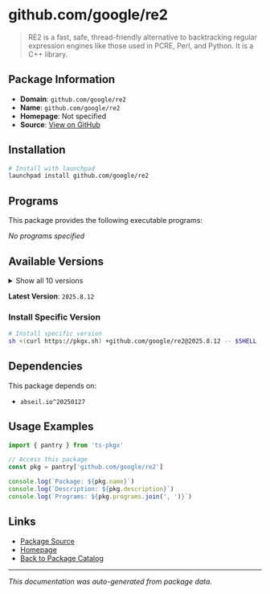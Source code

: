 # github.com/google/re2

> RE2 is a fast, safe, thread-friendly alternative to backtracking regular expression engines like those used in PCRE, Perl, and Python. It is a C++ library.

## Package Information

- **Domain**: `github.com/google/re2`
- **Name**: `github.com/google/re2`
- **Homepage**: Not specified
- **Source**: [View on GitHub](https://github.com/pkgxdev/pantry/tree/main/projects/github.com/google/re2/package.yml)

## Installation

```bash
# Install with launchpad
launchpad install github.com/google/re2
```

## Programs

This package provides the following executable programs:

*No programs specified*

## Available Versions

<details>
<summary>Show all 10 versions</summary>

- `2025.8.12`, `2025.8.5`, `2025.7.22`, `2025.7.17`, `2025.6.26`
- `2025.06.26b`, `2024.7.2`, `2024.7.1`, `2024.6.1`, `2023.3.1`

</details>

**Latest Version**: `2025.8.12`

### Install Specific Version

```bash
# Install specific version
sh <(curl https://pkgx.sh) +github.com/google/re2@2025.8.12 -- $SHELL -i
```

## Dependencies

This package depends on:

- `abseil.io^20250127`

## Usage Examples

```typescript
import { pantry } from 'ts-pkgx'

// Access this package
const pkg = pantry['github.com/google/re2']

console.log(`Package: ${pkg.name}`)
console.log(`Description: ${pkg.description}`)
console.log(`Programs: ${pkg.programs.join(', ')}`)
```

## Links

- [Package Source](https://github.com/pkgxdev/pantry/tree/main/projects/github.com/google/re2/package.yml)
- [Homepage](#)
- [Back to Package Catalog](../../../package-catalog.md)

---

*This documentation was auto-generated from package data.*
